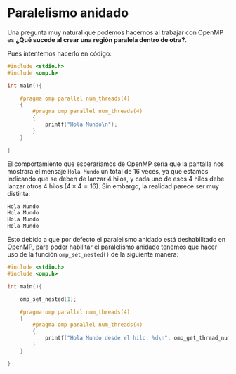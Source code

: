 # Paralelismo anidado

Una pregunta muy natural que podemos hacernos al trabajar con OpenMP es **¿Qué sucede al crear una región paralela dentro de otra?**.

Pues intentemos hacerlo en código:

```c
#include <stdio.h>
#include <omp.h>

int main(){

    #pragma omp parallel num_threads(4)
    {
        #pragma omp parallel num_threads(4)
        {
            printf("Hola Mundo\n");
        }
    }

}
```

El comportamiento que esperaríamos de OpenMP sería que la pantalla nos mostrara el mensaje `Hola Mundo` un total de 16 veces, ya que estamos indicando que se deben de lanzar 4 hilos, y cada uno de esos 4 hilos debe lanzar otros 4 hilos ($4\times 4 = 16$). Sin embargo, la realidad parece ser muy distinta: 


```sh
Hola Mundo
Hola Mundo
Hola Mundo
Hola Mundo
```

Esto debido a que por defecto el paralelismo anidado está deshabilitado en OpenMP, para poder habilitar el paralelismo anidado tenemos que hacer uso de la función `omp_set_nested()` de la siguiente manera:

```c
#include <stdio.h>
#include <omp.h>

int main(){

    omp_set_nested(1);

    #pragma omp parallel num_threads(4)
    {
        #pragma omp parallel num_threads(4)
        {
            printf("Hola Mundo desde el hilo: %d\n", omp_get_thread_num());
        }
    }

}


```